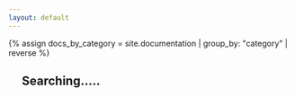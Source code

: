 ```yaml
---
layout: default
---
```

{% assign docs_by_category = site.documentation | group_by: "category" | reverse %}

<ul id="search-results">
  <h2 class="searching-text">Searching.....</h2>
</ul>

<script>
  window.store = {
    {% for category in docs_by_category %}
        {% for item in category.items %}
          "{{ item.url | slugify }}" :{
            "title": "{{ item.title | xml_escape }}",
            "content": {{ item.content | strip_html | strip_newlines | jsonify }},
            "url": "{{ item.url | xml_escape }}"
          }
          {% unless forloop.last %},{% endunless %}
        {% endfor %}
        ,
    {% endfor %}
    {% for post in site.posts %}
      "{{ post.url | slugify }}": {
        "title": "{{ post.title | xml_escape }}",
        "author": "{{ post.author | xml_escape }}",
        "category": "{{ post.category | xml_escape }}",
        "content": {{ post.content | strip_html | strip_newlines | jsonify }},
        "url": "{{ post.url | xml_escape }}"
      }
      {% unless forloop.last %},{% endunless %}
    {% endfor %}
  };
</script>
<script src="{{ "/js/jquery-3.2.1.min.js" | relative_url }}"></script>
<script src="{{ "/js/lunr.min.js" | relative_url }}"></script>
<script src="{{ "/js/search.js" | relative_url }}"></script>


    